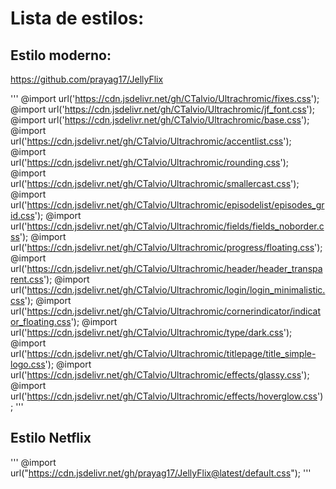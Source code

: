 # Lista de estilos:
## Estilo moderno:
https://github.com/prayag17/JellyFlix

''' @import url('https://cdn.jsdelivr.net/gh/CTalvio/Ultrachromic/fixes.css');
@import url('https://cdn.jsdelivr.net/gh/CTalvio/Ultrachromic/jf_font.css');
@import url('https://cdn.jsdelivr.net/gh/CTalvio/Ultrachromic/base.css');
@import url('https://cdn.jsdelivr.net/gh/CTalvio/Ultrachromic/accentlist.css');
@import url('https://cdn.jsdelivr.net/gh/CTalvio/Ultrachromic/rounding.css');
@import url('https://cdn.jsdelivr.net/gh/CTalvio/Ultrachromic/smallercast.css');
@import url('https://cdn.jsdelivr.net/gh/CTalvio/Ultrachromic/episodelist/episodes_grid.css');
@import url('https://cdn.jsdelivr.net/gh/CTalvio/Ultrachromic/fields/fields_noborder.css');
@import url('https://cdn.jsdelivr.net/gh/CTalvio/Ultrachromic/progress/floating.css');
@import url('https://cdn.jsdelivr.net/gh/CTalvio/Ultrachromic/header/header_transparent.css');
@import url('https://cdn.jsdelivr.net/gh/CTalvio/Ultrachromic/login/login_minimalistic.css');
@import url('https://cdn.jsdelivr.net/gh/CTalvio/Ultrachromic/cornerindicator/indicator_floating.css');
@import url('https://cdn.jsdelivr.net/gh/CTalvio/Ultrachromic/type/dark.css');
@import url('https://cdn.jsdelivr.net/gh/CTalvio/Ultrachromic/titlepage/title_simple-logo.css');
@import url('https://cdn.jsdelivr.net/gh/CTalvio/Ultrachromic/effects/glassy.css');
@import url('https://cdn.jsdelivr.net/gh/CTalvio/Ultrachromic/effects/hoverglow.css');
'''

## Estilo Netflix
'''
@import url("https://cdn.jsdelivr.net/gh/prayag17/JellyFlix@latest/default.css");
'''
